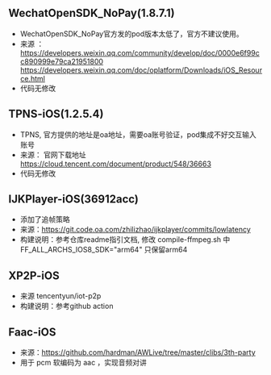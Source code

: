 
## WechatOpenSDK_NoPay(1.8.7.1)

* WechatOpenSDK_NoPay官方发的pod版本太低了，官方不建议使用。
* 来源 ：https://developers.weixin.qq.com/community/develop/doc/0000e6f99cc890999e79ca21951800
        https://developers.weixin.qq.com/doc/oplatform/Downloads/iOS_Resource.html
* 代码无修改


## TPNS-iOS(1.2.5.4)

* TPNS, 官方提供的地址是oa地址，需要oa账号验证，pod集成不好交互输入账号
* 来源： 官网下载地址 https://cloud.tencent.com/document/product/548/36663
* 代码无修改


## IJKPlayer-iOS(36912acc)

* 添加了追帧策略
* 来源：https://git.code.oa.com/zhilizhao/ijkplayer/commits/lowlatency
* 构建说明：参考仓库readme指引文档, 修改 compile-ffmpeg.sh 中 FF_ALL_ARCHS_IOS8_SDK="arm64" 只保留arm64

## XP2P-iOS

* 来源 tencentyun/iot-p2p
* 构建说明：参考github action


## Faac-iOS

* 来源：https://github.com/hardman/AWLive/tree/master/clibs/3th-party
* 用于 pcm 软编码为 aac ，实现音频对讲